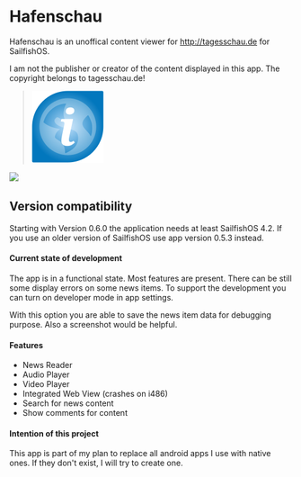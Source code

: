 # Hafenschau
Hafenschau is an unoffical content viewer for http://tagesschau.de for SailfishOS.

I am not the publisher or creator of the content displayed in this app. 
The copyright belongs to tagesschau.de!

>![](icons/128x128/harbour-hafenschau.png)

[![](https://github.com/black-sheep-dev/harbour-hafenschau/actions/workflows/main.yml/badge.svg)](https://github.com/black-sheep-dev/harbour-hafenschau/actions/workflows/main.yml)

## Version compatibility
Starting with Version 0.6.0 the application needs at least SailfishOS 4.2.
If you use an older version of SailfishOS use app version 0.5.3 instead.

#### Current state of development

The app is in a functional state. Most features are present. There can be still some display errors on some news items. To support the development you can turn on developer mode in app settings.

With this option you are able to save the news item data for debugging purpose. Also a screenshot would be helpful.


#### Features

- News Reader
- Audio Player
- Video Player
- Integrated Web View (crashes on i486)
- Search for news content
- Show comments for content

#### Intention of this project

This app is part of my plan to replace all android apps I use with native ones. If they don't exist, I will try to create one.
